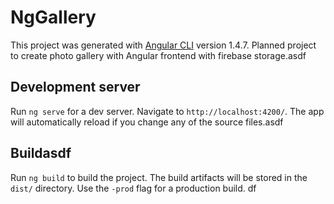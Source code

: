 # NgGallery

This project was generated with [Angular CLI](https://github.com/angular/angular-cli) version 1.4.7.
Planned project to create photo gallery with Angular frontend with firebase storage.asdf

## Development server

Run `ng serve` for a dev server. Navigate to `http://localhost:4200/`. The app will automatically reload if you change any of the source files.asdf

## Buildasdf

Run `ng build` to build the project. The build artifacts will be stored in the `dist/` directory. Use the `-prod` flag for a production build.
df
